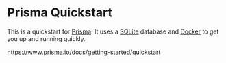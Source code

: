 # Prisma Quickstart

This is a quickstart for [Prisma](https://www.prisma.io/). It uses a [SQLite](https://www.sqlite.org/index.html) database and [Docker](https://www.docker.com/) to get you up and running quickly.

https://www.prisma.io/docs/getting-started/quickstart